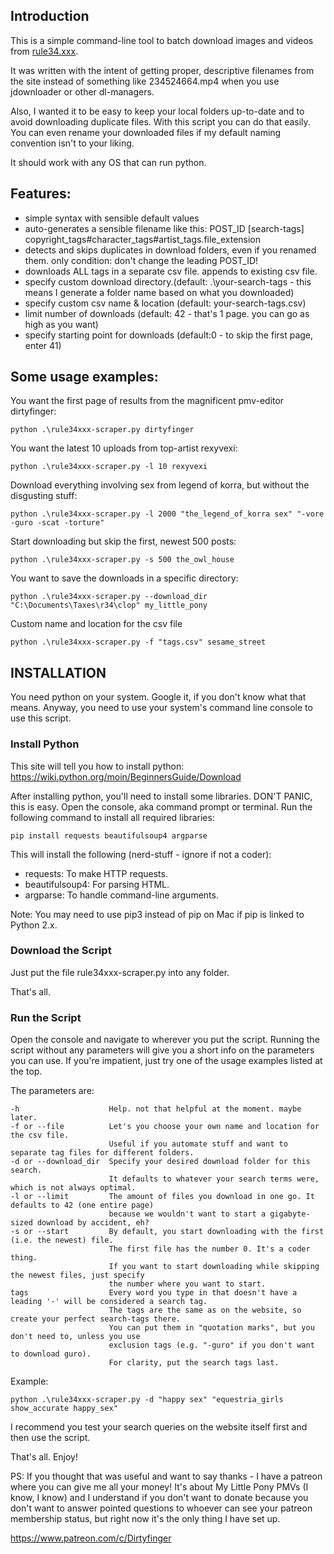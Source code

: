 ## Introduction
This is a simple command-line tool to batch download images and videos from [rule34.xxx](https://rule34.xxx/).

It was written with the intent of getting proper, descriptive filenames from the site 
instead of something like 234524664.mp4 when you use jdownloader or other dl-managers.

Also, I wanted it to be easy to keep your local folders up-to-date and to avoid
downloading duplicate files.
With this script you can do that easily. You can even rename your downloaded files if my
default naming convention isn't to your liking.

It should work with any OS that can run python.

## Features:
- simple syntax with sensible default values
- auto-generates a sensible filename like this: POST_ID [search-tags] copyright_tags#character_tags#artist_tags.file_extension
- detects and skips duplicates in download folders, even if you renamed them. only condition: don't change the leading POST_ID!
- downloads ALL tags in a separate csv file. appends to existing csv file.
- specify custom download directory.(default: .\your-search-tags  -  this means I generate a folder name based on what you downloaded)
- specify custom csv name & location (default: your-search-tags.csv)
- limit number of downloads (default: 42 - that's 1 page. you can go as high as you want)
- specify starting point for downloads (default:0 - to skip the first page, enter 41)

## Some usage examples:

You want the first page of results from the magnificent pmv-editor dirtyfinger:

    python .\rule34xxx-scraper.py dirtyfinger

You want the latest 10 uploads from top-artist rexyvexi:

    python .\rule34xxx-scraper.py -l 10 rexyvexi

Download everything involving sex from legend of korra, but without the disgusting stuff:
    
    python .\rule34xxx-scraper.py -l 2000 "the_legend_of_korra sex" "-vore -guro -scat -torture" 

Start downloading but skip the first, newest 500 posts:
    
    python .\rule34xxx-scraper.py -s 500 the_owl_house

You want to save the downloads in a specific directory:
    
    python .\rule34xxx-scraper.py --download_dir "C:\Documents\Taxes\r34\clop" my_little_pony

Custom name and location for the csv file
    
    python .\rule34xxx-scraper.py -f "tags.csv" sesame_street

## INSTALLATION

You need python on your system. Google it, if you don't know what that means.
Anyway, you need to use your system's command line console to use this script.

### Install Python

This site will tell you how to install python: https://wiki.python.org/moin/BeginnersGuide/Download

After installing python, you'll need to install some libraries. DON'T PANIC, this is easy.
Open the console, aka command prompt or terminal.
Run the following command to install all required libraries:

    pip install requests beautifulsoup4 argparse

This will install the following (nerd-stuff - ignore if not a coder):
* requests: To make HTTP requests.
* beautifulsoup4: For parsing HTML.
* argparse: To handle command-line arguments.

Note: You may need to use pip3 instead of pip on Mac if pip is linked to Python 2.x.

### Download the Script
Just put the file rule34xxx-scraper.py into any folder. 

That's all.

### Run the Script
Open the console and navigate to wherever you put the script.
Running the script without any parameters will give you a short info on the parameters you can use.
If you're impatient, just try one of the usage examples listed at the top.

The parameters are:
```
-h                    Help. not that helpful at the moment. maybe later.
-f or --file          Let's you choose your own name and location for the csv file.
                      Useful if you automate stuff and want to separate tag files for different folders.
-d or --download_dir  Specify your desired download folder for this search.
                      It defaults to whatever your search terms were, which is not always optimal.
-l or --limit         The amount of files you download in one go. It defaults to 42 (one entire page)
                      because we wouldn't want to start a gigabyte-sized download by accident, eh?
-s or --start         By default, you start downloading with the first (i.e. the newest) file.
                      The first file has the number 0. It's a coder thing. 
                      If you want to start downloading while skipping the newest files, just specify
                      the number where you want to start.
tags                  Every word you type in that doesn't have a leading '-' will be considered a search tag.
                      The tags are the same as on the website, so create your perfect search-tags there.
                      You can put them in "quotation marks", but you don't need to, unless you use
                      exclusion tags (e.g. "-guro" if you don't want to download guro).
                      For clarity, put the search tags last.
```

Example:

    python .\rule34xxx-scraper.py -d "happy sex" "equestria_girls show_accurate happy_sex"

I recommend you test your search queries on the website itself first and then use the script.

That's all.
Enjoy!

PS:
If you thought that was useful and want to say thanks - I have a patreon where you can give me all your money!
It's about My Little Pony PMVs (I know, I know) and I understand if you don't want to donate because you don't
want to answer pointed questions to whoever can see your patreon membership status, but right now it's the 
only thing I have set up.

https://www.patreon.com/c/Dirtyfinger
